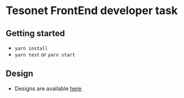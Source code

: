 # Tesonet FrontEnd developer task

## Getting started

- `yarn install`
- `yarn test` or `yarn start`

## Design

- Designs are available [here](https://www.dropbox.com/sh/ql709t4h1ksl8jn/AACaARTQ9wUkpRNj07w2uHRka?dl=0).
